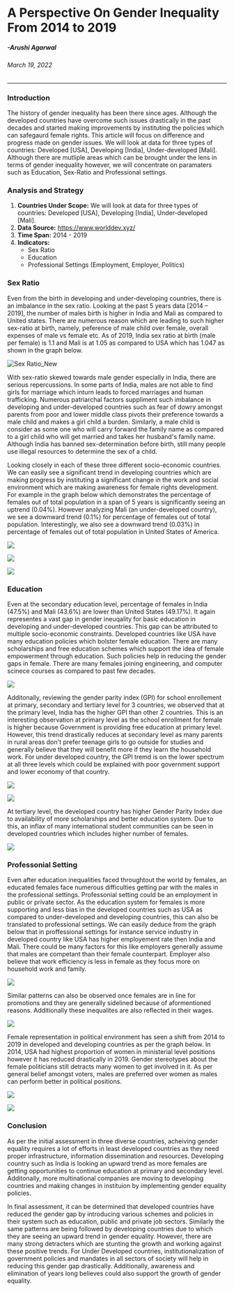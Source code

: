 # **A Perspective On Gender Inequality From 2014 to 2019**

##### -Arushi Agarwal
###### March 19, 2022
---

### **Introduction**
The history of gender inequality has been there since ages. Although the developed countries have overcome such issues drastically in the past decades and started making improvements by instituting the policies which can safegaurd female rights. This article will focus on difference and progress made on gender issues. We will look at data for three types of countries: Developed [USA], Developing [India], Under-developed [Mali]. Although there are mutliple areas which can be brought under the lens in terms of gender inequality however, we will concentrate on paramaters such as Education, Sex-Ratio and Professional settings. 

### **Analysis and Strategy**
1. **Countries Under Scope:** We will look at data for three types of countries: Developed [USA], Developing [India], Under-developed [Mali].
2. **Data Source:** https://www.worlddev.xyz/
3. **Time Span:** 2014 - 2019
4. **Indicators:**
    - Sex Ratio
    - Education
    - Professional Settings (Employment, Employer, Politics)

### **Sex Ratio**

Even from the birth in developing and under-developing countries, there is an imbalance in the sex ratio. Looking at the past 5 years data [2014 – 2019], the number of males birth is higher in India and Mali as compared to United states. There are numerous reason which are leading to such higher sex-ratio at birth, namely, peference of male child over female, overall expenses of male vs female etc. As of 2019, India sex ratio at birth (male per female) is 1.1 and Mali is at 1.05 as compared to USA which has 1.047 as shown in the graph below.


![Sex Ratio_New](Sex_Ratio_New.png)



With sex-ratio skewed towards male gender especially in India, there are serious repercussions. In some parts of India, males are not able to find girls for marriage which inturn leads to forced marriages and human trafficking. Numerous patriarchal factors suppliment such imbalance in developing and under-developed countries such as fear of dowry amongst parents from poor and lower middle class pivots their preference towards a male child and makes a girl child a burden. Similarly, a male child is consider as some one who will carry forward the family name as compared to a girl child who will get married and takes her husband's family name. Although India has banned sex-determination before birth, still many people use illegal resources to determine the sex of a child.


Looking closely in each of these three different socio-economic countries. We can easily see a significant trend in developing countries which are making progress by instituting a significant change in the work and social environment which are making awareness for female rights development. For example in the graph below which demonstrates the percentage of females out of total population in a span of 5 years is significantly seeing an uptrend (0.04%). However analyzing Mali (an under-developed country), we see a downward trend (0.1%) for percentage of females out of total population. Interestingly, we also see a downward trend (0.03%) in percentage of females out of total population in United States of America.


![](Female_percentage_US.png)

![](Female_percentage_India.png)

![](Female_percentage_Mali.png)



### **Education**


Even at the secondary education level, percentage of females in India (47.5%) and Mali (43.6%) are lower than United States (49.17%). It again representes a vast gap in gender ineuqality for basic education in developing and under-developed countries. This gap can be attributed to multiple socio-economic constraints. Developed countries like USA have many education policies which bolster female education. There are many scholarships and free education schemes which support the idea of female empowerment through education. Such policies help in reducing the gender gaps in female. There are many females joining engineering, and computer scinece courses as compared to past few decades.


![](Education.png)


Additonally, reviewing the gender parity index (GPI) for school enrollement at primary, secondary and tertiary level for 3 countries, we observed that at the primary level, India has the higher GPI than other 2 countries. This is an interesting observation at primary level as the school enrollment for female is higher because Government is providing free education at primary level. However, this trend drastically reduces at secondary level as many parents in rural areas don't prefer teenage girls to go outside for studies and generally believe that they will benefit more if they learn the household work. For under developed country, the GPI tremd is on the lower spectrum at all three levels which could be explained with poor government support and lower economy of that country.


![](School_Enrollment_Primary.png)

![](School_Enrollment_Secondary.png)


At tertiary level, the developed country has higher Gender Parity Index due to availability of more scholarships and better education system. Due to this, an inflax of many international student communities can be seen in developed countries which includes higher number of females.


![](School_Enrollment_Tertiary.png)


### **Professonial Setting**

Even after education inequalities faced throughtout the world by females, an educated females face numerous difficulties getting par with the males in the professional settings. Professonial setting could be an employment in public or private sector. As the education system for females is more supporting and less bias in the developed countries such as USA as compared to under-developed and developing countries, this can also be translated to professional settings. We can easily deduce from the graph below that in proffessional settings for instance service industry in developed country like USA has higher employement rate then India and Mali. There could be many factors for this like employers generally assume that males are competant than their female counterpart. Employer also believe that work efficiency is less in female as they focus more on household work and family. 


![](Employment_in_Services.png)


Similar patterns can also be observed once females are in line for promotions and they are generally sidelined because of aformentioned reasons. Additionally these inequalites are also reflected in their wages.


![](Employers.png)


Female representation in political environment has seen a shift from 2014 to 2019 in developed and developing countries as per the graph below. In 2014, USA had highest proportion of women in ministerial level positions however it has reduced drastically in 2019. Gender stereotypes about the female politicians still detracts many women to get involved in it. As per general belief amongst voters, males are preferred over women as males can perform better in political positions. 


![](Ministerial_Position_2014.png)

![](Ministerial_Position_2019.png)


### **Conclusion**

As per the initial assessment in three diverse countries, acheiving gender equality requires a lot of efforts in least developed countries as they need proper infrastructure, information dissemination and resources. Developing country such as India is looking an upward trend as more females are getting opportunities to continue education at primary and secondary level. Additonally, more multinational companies are moving to developing countries and making changes in instituion by implementing gender equality policies.

In final assessment, it can be determined that developed countries have reduced the gender gap by introducing various schemes and policies in their system such as education, public and private job sectors. Similarly the same patterns are being followed by developing countries due to which they are seeing an upward trend in gender equality. However, there are many strong detracters which are stunting the growth and working against these positive trends. For Under Developed countries, institutionalization of government policies and mandates in all sectors of society will help in reducing this gender gap drastically. Additionally, awareness and elimination of years long believes could also support the growth of gender equality.

